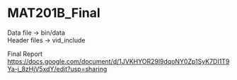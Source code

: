 # MAT201B_Final


Data file -> bin/data </br>
Header files -> vid_include



Final Report
https://docs.google.com/document/d/1JVKHYOR29l9dqoNY0Zp1SyK7DI1T9Ya-j_8zHjV5xdY/edit?usp=sharing
